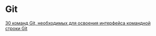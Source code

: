 # Git

[30 команд Git, необходимых для освоения интерфейса командной строки Git](https://habr.com/ru/companies/ruvds/articles/599929/)
